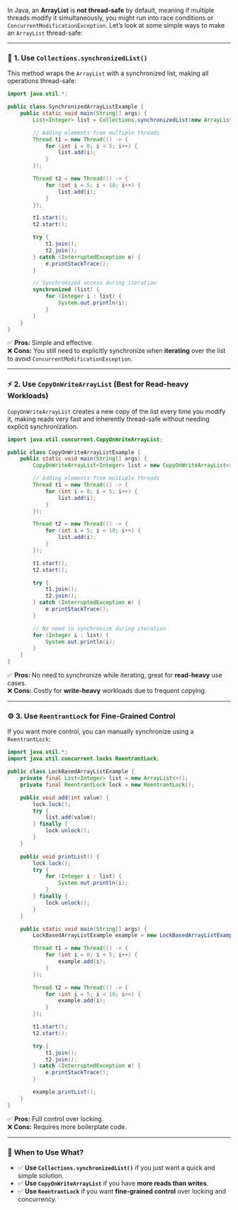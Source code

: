 In Java, an **ArrayList** is **not thread-safe** by default, meaning if multiple threads modify it simultaneously, you might run into race conditions or `ConcurrentModificationException`. Let’s look at some simple ways to make an `ArrayList` thread-safe:

---

### 🚦 **1. Use `Collections.synchronizedList()`**

This method wraps the `ArrayList` with a synchronized list, making all operations thread-safe:

```java
import java.util.*;

public class SynchronizedArrayListExample {
    public static void main(String[] args) {
        List<Integer> list = Collections.synchronizedList(new ArrayList<>());

        // Adding elements from multiple threads
        Thread t1 = new Thread(() -> {
            for (int i = 0; i < 5; i++) {
                list.add(i);
            }
        });

        Thread t2 = new Thread(() -> {
            for (int i = 5; i < 10; i++) {
                list.add(i);
            }
        });

        t1.start();
        t2.start();

        try {
            t1.join();
            t2.join();
        } catch (InterruptedException e) {
            e.printStackTrace();
        }

        // Synchronized access during iteration
        synchronized (list) {
            for (Integer i : list) {
                System.out.println(i);
            }
        }
    }
}
```

✅ **Pros:** Simple and effective.  
❌ **Cons:** You still need to explicitly synchronize when **iterating** over the list to avoid `ConcurrentModificationException`.

---

### ⚡ **2. Use `CopyOnWriteArrayList` (Best for Read-heavy Workloads)**

`CopyOnWriteArrayList` creates a new copy of the list every time you modify it, making reads very fast and inherently thread-safe without needing explicit synchronization.

```java
import java.util.concurrent.CopyOnWriteArrayList;

public class CopyOnWriteArrayListExample {
    public static void main(String[] args) {
        CopyOnWriteArrayList<Integer> list = new CopyOnWriteArrayList<>();

        // Adding elements from multiple threads
        Thread t1 = new Thread(() -> {
            for (int i = 0; i < 5; i++) {
                list.add(i);
            }
        });

        Thread t2 = new Thread(() -> {
            for (int i = 5; i < 10; i++) {
                list.add(i);
            }
        });

        t1.start();
        t2.start();

        try {
            t1.join();
            t2.join();
        } catch (InterruptedException e) {
            e.printStackTrace();
        }

        // No need to synchronize during iteration
        for (Integer i : list) {
            System.out.println(i);
        }
    }
}
```

✅ **Pros:** No need to synchronize while iterating, great for **read-heavy** use cases.  
❌ **Cons:** Costly for **write-heavy** workloads due to frequent copying.  

---

### ⚙️ **3. Use `ReentrantLock` for Fine-Grained Control**

If you want more control, you can manually synchronize using a `ReentrantLock`:

```java
import java.util.*;
import java.util.concurrent.locks.ReentrantLock;

public class LockBasedArrayListExample {
    private final List<Integer> list = new ArrayList<>();
    private final ReentrantLock lock = new ReentrantLock();

    public void add(int value) {
        lock.lock();
        try {
            list.add(value);
        } finally {
            lock.unlock();
        }
    }

    public void printList() {
        lock.lock();
        try {
            for (Integer i : list) {
                System.out.println(i);
            }
        } finally {
            lock.unlock();
        }
    }

    public static void main(String[] args) {
        LockBasedArrayListExample example = new LockBasedArrayListExample();

        Thread t1 = new Thread(() -> {
            for (int i = 0; i < 5; i++) {
                example.add(i);
            }
        });

        Thread t2 = new Thread(() -> {
            for (int i = 5; i < 10; i++) {
                example.add(i);
            }
        });

        t1.start();
        t2.start();

        try {
            t1.join();
            t2.join();
        } catch (InterruptedException e) {
            e.printStackTrace();
        }

        example.printList();
    }
}
```

✅ **Pros:** Full control over locking.  
❌ **Cons:** Requires more boilerplate code.  

---

### 🌟 **When to Use What?**

- ✅ **Use `Collections.synchronizedList()`** if you just want a quick and simple solution.  
- ✅ **Use `CopyOnWriteArrayList`** if you have **more reads than writes**.  
- ✅ **Use `ReentrantLock`** if you want **fine-grained control** over locking and concurrency.  

